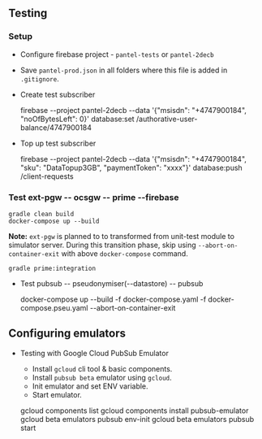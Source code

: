 ## Testing

### Setup

 * Configure firebase project - `pantel-tests` or `pantel-2decb`
 
 * Save `pantel-prod.json` in all folders where this file is added in `.gitignore`.
 
 * Create test subscriber
  
  
    firebase --project pantel-2decb  --data '{"msisdn": "+4747900184", "noOfBytesLeft": 0}' database:set /authorative-user-balance/4747900184

 * Top up test subscriber
 

    firebase --project pantel-2decb  --data '{"msisdn": "+4747900184", "sku": "DataTopup3GB", "paymentToken": "xxxx"}' database:push /client-requests

### Test ext-pgw -- ocsgw -- prime --firebase

    
    gradle clean build  
    docker-compose up --build

**Note:** `ext-pgw` is planned to to transformed from unit-test module to simulator server.
During this transition phase, skip using `--abort-on-container-exit` with above `docker-compose` command.

    gradle prime:integration
 
 * Test pubsub -- pseudonymiser(--datastore) -- pubsub
 
    docker-compose up --build -f docker-compose.yaml -f docker-compose.pseu.yaml --abort-on-container-exit

## Configuring emulators

 * Testing with Google Cloud PubSub Emulator
 
    * Install `gcloud` cli tool & basic components.
    * Install `pubsub beta` emulator using `gcloud`.
    * Init emulator and set ENV variable.
    * Start emulator.
    
    
    gcloud components list
    gcloud components install pubsub-emulator
    gcloud beta emulators pubsub env-init
    gcloud beta emulators pubsub start


